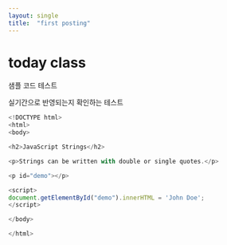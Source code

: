 ```yaml
---
layout: single
title:  "first posting"
---
```


# today class


샘플 코드 테스트


실기간으로 반영되는지 확인하는 테스트

```javascript
<!DOCTYPE html>
<html>
<body>

<h2>JavaScript Strings</h2>

<p>Strings can be written with double or single quotes.</p>

<p id="demo"></p>

<script>
document.getElementById("demo").innerHTML = 'John Doe';
</script>

</body>

</html>
```

